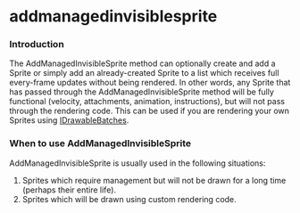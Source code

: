 # addmanagedinvisiblesprite

### Introduction

The AddManagedInvisibleSprite method can optionally create and add a Sprite or simply add an already-created Sprite to a list which receives full every-frame updates without being rendered. In other words, any Sprite that has passed through the AddManagedInvisibleSprite method will be fully functional (velocity, attachments, animation, instructions), but will not pass through the rendering code. This can be used if you are rendering your own Sprites using [IDrawableBatches](../../../../frb/docs/index.php).

### When to use AddManagedInvisibleSprite

AddManagedInvisibleSprite is usually used in the following situations:

1. Sprites which require management but will not be drawn for a long time (perhaps their entire life).
2. Sprites which will be drawn using custom rendering code.
